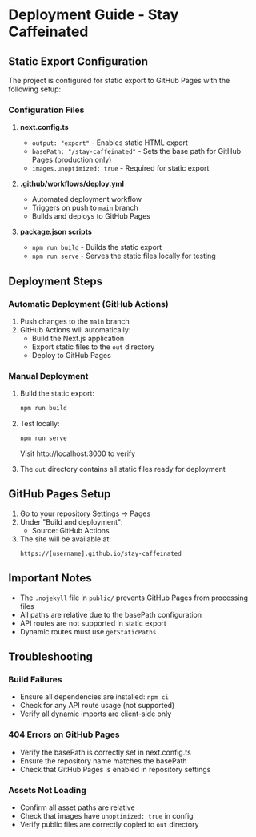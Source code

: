 # Deployment Guide - Stay Caffeinated

## Static Export Configuration

The project is configured for static export to GitHub Pages with the following setup:

### Configuration Files

1. **next.config.ts**
   - `output: "export"` - Enables static HTML export
   - `basePath: "/stay-caffeinated"` - Sets the base path for GitHub Pages (production only)
   - `images.unoptimized: true` - Required for static export

2. **.github/workflows/deploy.yml**
   - Automated deployment workflow
   - Triggers on push to `main` branch
   - Builds and deploys to GitHub Pages

3. **package.json scripts**
   - `npm run build` - Builds the static export
   - `npm run serve` - Serves the static files locally for testing

## Deployment Steps

### Automatic Deployment (GitHub Actions)

1. Push changes to the `main` branch
2. GitHub Actions will automatically:
   - Build the Next.js application
   - Export static files to the `out` directory
   - Deploy to GitHub Pages

### Manual Deployment

1. Build the static export:
   ```bash
   npm run build
   ```

2. Test locally:
   ```bash
   npm run serve
   ```
   Visit http://localhost:3000 to verify

3. The `out` directory contains all static files ready for deployment

## GitHub Pages Setup

1. Go to your repository Settings → Pages
2. Under "Build and deployment":
   - Source: GitHub Actions
3. The site will be available at:
   ```
   https://[username].github.io/stay-caffeinated
   ```

## Important Notes

- The `.nojekyll` file in `public/` prevents GitHub Pages from processing files
- All paths are relative due to the basePath configuration
- API routes are not supported in static export
- Dynamic routes must use `getStaticPaths`

## Troubleshooting

### Build Failures
- Ensure all dependencies are installed: `npm ci`
- Check for any API route usage (not supported)
- Verify all dynamic imports are client-side only

### 404 Errors on GitHub Pages
- Verify the basePath is correctly set in next.config.ts
- Ensure the repository name matches the basePath
- Check that GitHub Pages is enabled in repository settings

### Assets Not Loading
- Confirm all asset paths are relative
- Check that images have `unoptimized: true` in config
- Verify public files are correctly copied to `out` directory